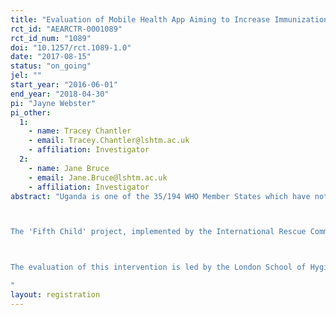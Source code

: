 ```yaml
---
title: "Evaluation of Mobile Health App Aiming to Increase Immunization Coverage in Northern Uganda "
rct_id: "AEARCTR-0001089"
rct_id_num: "1089"
doi: "10.1257/rct.1089-1.0"
date: "2017-08-15"
status: "on_going"
jel: ""
start_year: "2016-06-01"
end_year: "2018-04-30"
pi: "Jayne Webster"
pi_other:
  1:
    - name: Tracey Chantler
    - email: Tracey.Chantler@lshtm.ac.uk
    - affiliation: Investigator
  2:
    - name: Jane Bruce
    - email: Jane.Bruce@lshtm.ac.uk
    - affiliation: Investigator
abstract: "Uganda is one of the 35/194 WHO Member States which have not succeeded in reaching the Global Vaccine Action Plan’s (GVAP) intermediate goal of reaching 90% national coverage with three doses of diphtheria-tetanus-pertussis containing vaccines by 2015 (WHO, 2015). In the search for novel ways to address low and stagnating vaccination rates and improve access to and utilisation of immunisation services increased attention is being paid to the role of communities, and community engagement (CE) strategies (Sabarwal et al., 2015). Contextual factors and the degree to which community members understand and trust the immunisation process affect vaccination coverage rates (Rainey et al., 2011, Favin et al., 2012, Streefland et al., 1999). The effectiveness of CE strategies in addressing vaccine supply and demand factors and improving vaccine coverage is less well known. Evidence suggests that vaccine interventions that are designed and co-managed with community members are more likely to be successful, however more attention needs to be paid to evaluating and developing current CE practice (Sabarwal et al., 2015).  

The 'Fifth Child' project, implemented by the International Rescue Committee (IRC), is a community engagement strategy which utilizes an immunisation status data management and tracking system with two objectives: 1) To improve access to quality data on immunization status through a user-friendly data platform; and 2) to utilise community engagement to trace defaulters and optimize outreaches through collaboration between Community Health Workers, village leaders and health centre staff.  

The evaluation of this intervention is led by the London School of Hygiene and Tropical Medicine (LSHTM) and Innovations for Poverty Action (IPA) Uganda and aims to contribute to the emerging evidence base through a cluster randomised controlled trial (cRCT) with an embedded process evaluation and cost effectiveness analysis (undertaken by the IRC). Data collection will consist of household and health centre surveys during a baseline and endline, as well as a qualitative process evaluation component. 
"
layout: registration
---
```


